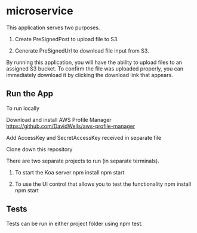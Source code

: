 # microservice
This application serves two purposes.

1) Create PreSignedPost to upload file to S3.

2) Generate PreSignedUrl to download file input from S3.

By running this application, you will have the ability to upload files to an assigned S3 bucket. To confirm the file was uploaded properly, you can immediately download it by clicking the download link that appears.

## Run the App
To run locally

Download and install AWS Profile Manager
https://github.com/DavidWells/aws-profile-manager

Add AccessKey and SecretAccessKey received in separate file

Clone down this repository

There are two separate projects to run (in separate terminals).

1) To start the Koa server
    npm install
    npm start

2) To use the UI control that allows you to test   the functionality
    npm install
    npm start

## Tests

Tests can be run in either project folder using npm test.




